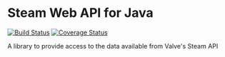 Steam Web API for Java
==================

[![Build Status](https://travis-ci.org/lpradel/steam-web-api-java.svg?branch=master)](https://travis-ci.org/lpradel/steam-web-api-java)
[![Coverage Status](https://coveralls.io/repos/lpradel/steam-web-api-java/badge.svg?branch=master)](https://coveralls.io/r/lpradel/steam-web-api-java?branch=master)

A library to provide access to the data available from Valve's Steam API
